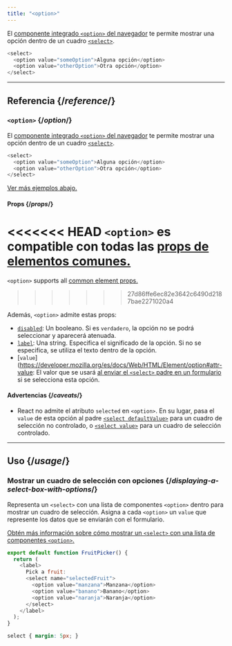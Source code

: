 ```yaml
---
title: "<option>"
---
```


<Intro>

El [componente integrado `<option>` del navegador](https://developer.mozilla.org/es/docs/Web/HTML/Element/option) te permite mostrar una opción dentro de un cuadro [`<select>`](/reference/react-dom/components/select).

```js
<select>
  <option value="someOption">Alguna opción</option>
  <option value="otherOption">Otra opción</option>
</select>
```

</Intro>

<InlineToc />

---

## Referencia {/*reference*/}

### `<option>` {/*option*/}

El [componente integrado `<option>` del navegador](https://developer.mozilla.org/es/docs/Web/HTML/Element/option) te permite mostrar una opción dentro de un cuadro [`<select>`](/reference/react-dom/components/select).

```js
<select>
  <option value="someOption">Alguna opción</option>
  <option value="otherOption">Otra opción</option>
</select>
```

[Ver más ejemplos abajo.](#usage)

#### Props {/*props*/}

<<<<<<< HEAD
`<option>` es compatible con todas las [props de elementos comunes.](/reference/react-dom/components/common#props)
=======
`<option>` supports all [common element props.](/reference/react-dom/components/common#common-props)
>>>>>>> 27d86ffe6ec82e3642c6490d2187bae2271020a4

Además, `<option>` admite estas props:

* [`disabled`](https://developer.mozilla.org/es/docs/Web/HTML/Element/option#attr-disabled): Un booleano. Si es `verdadero`, la opción no se podrá seleccionar y aparecerá atenuada.
* [`label`](https://developer.mozilla.org/es/docs/Web/HTML/Element/option#attr-label): Una string. Especifica el significado de la opción. Si no se especifica, se utiliza el texto dentro de la opción.
* [`value`](https://developer.mozilla.org/es/docs/Web/HTML/Element/option#attr-value: El valor que se usará [al enviar el `<select>` padre en un formulario](/reference/react-dom/components/select#reading-the-select-box-value-when-submitting-a-form) si se selecciona esta opción.

#### Advertencias {/*caveats*/}

* React no admite el atributo `selected` en `<option>`. En su lugar, pasa el `value` de esta opción al padre [`<select defaultValue>`](/reference/react-dom/components/select#providing-an-initially-selected-option) para un cuadro de selección no controlado, o [`<select value>`](/reference/react-dom/components/select#controlling-a-select-box-with-a-state-variable) para un cuadro de selección controlado.

---

## Uso {/*usage*/}

### Mostrar un cuadro de selección con opciones {/*displaying-a-select-box-with-options*/}

Representa un `<select>` con una lista de componentes `<option>` dentro para mostrar un cuadro de selección. Asigna a cada `<option>` un `value` que represente los datos que se enviarán con el formulario.

[Obtén más información sobre cómo mostrar un `<select>` con una lista de componentes `<option>`.](/reference/react-dom/components/select)

<Sandpack>

```js
export default function FruitPicker() {
  return (
    <label>
      Pick a fruit:
      <select name="selectedFruit">
        <option value="manzana">Manzana</option>
        <option value="banano">Banano</option>
        <option value="naranja">Naranja</option>
      </select>
    </label>
  );
}
```

```css
select { margin: 5px; }
```

</Sandpack>
